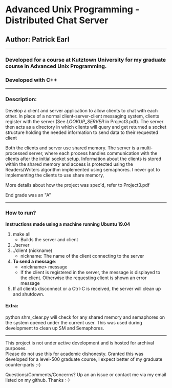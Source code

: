# Advanced Unix Programming - Distributed Chat Server
## Author: Patrick Earl

---
### Developed for a course at Kutztown University for my graduate course in Advanced Unix Programming. 
### Developed with C++
---

### Description:
Develop a client and server application to allow clients to chat with each other. In place of a normal client-server-client messaging system, clients register with the server (See *LOOKUP_SERVER* in Project3.pdf). The server then acts as a directory in which clients will query and get returned a socket structure holding the needed information to send data to their requested client

Both the clients and server use shared memory. The server is a multi-processed server, where each process handles communication with the clients after the initial socket setup. Information about the clients is stored within the shared memory and access is protected using the Readers/Writers algorithm implemented using semaphores. I never got to implementing the clients to use share memory, 

More details about how the project was spec'd, refer to Project3.pdf

End grade was an "A"

---

### How to run?
**Instructions made using a machine running Ubuntu 19.04**
1) make all
    - Builds the server and client
2) ./server
3) ./client (nickname)
    - nickname: The name of the client connecting to the server
4) **To send a message**:
    - \<nickname> message
    - If the client is registered in the server, the message is displayed to the client. Otherwise the requesting client is shown an error message
5) If all clients disconnect or a Ctrl-C is received, the server will clean up and shutdown. 

#### Extra:
python shm_clear.py will check for any shared memory and semaphores on the system opened under the current user. This was used during development to clean up SM and Semaphores. 

---

This project is not under active development and is hosted for archival purposes.   
Please do not use this for academic dishonesty. Granted this was developed for a level-500 graduate course, I expect better of my graduate counter-parts ;-)

Questions/Comments/Concerns? Up an an issue or contact me via my email listed on my github. Thanks :-)